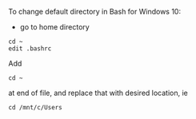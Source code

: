 To change default directory in Bash for Windows 10:
- go to home directory
```
cd ~
edit .bashrc
```
Add
```
cd ~
```
at end of file, and replace that with desired location, ie
```
cd /mnt/c/Users
```